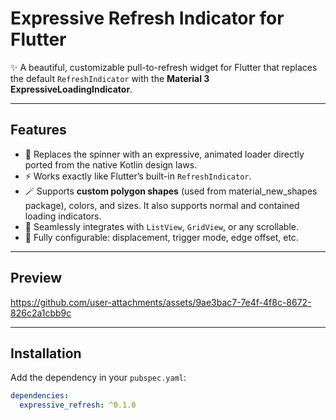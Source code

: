 # Expressive Refresh Indicator for Flutter

✨ A beautiful, customizable pull-to-refresh widget for Flutter that replaces the default `RefreshIndicator` with the **Material 3 ExpressiveLoadingIndicator**.

---

## Features

- 🎨 Replaces the spinner with an expressive, animated loader directly ported from the native Kotlin design laws.
- ⚡ Works exactly like Flutter’s built-in `RefreshIndicator`.
- 🪄 Supports **custom polygon shapes** (used from material_new_shapes package), colors, and sizes. It also supports normal and contained loading indicators.
- 📱 Seamlessly integrates with `ListView`, `GridView`, or any scrollable.
- 🔧 Fully configurable: displacement, trigger mode, edge offset, etc.

---

## Preview


https://github.com/user-attachments/assets/9ae3bac7-7e4f-4f8c-8672-826c2a1cbb9c


---

## Installation

Add the dependency in your `pubspec.yaml`:

```yaml
dependencies:
  expressive_refresh: ^0.1.0
